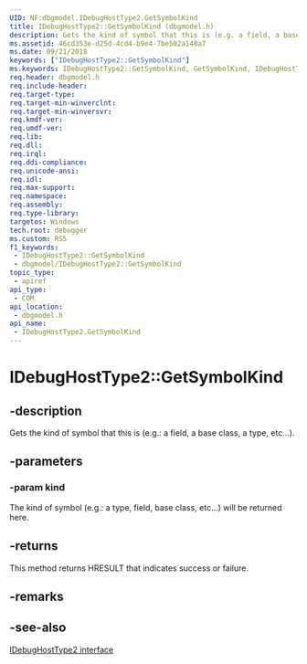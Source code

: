 ```yaml
---
UID: NF:dbgmodel.IDebugHostType2.GetSymbolKind
title: IDebugHostType2::GetSymbolKind (dbgmodel.h)
description: Gets the kind of symbol that this is (e.g. a field, a base class, a type, etc...).
ms.assetid: 46cd353e-d25d-4cd4-b9e4-7be502a148a7
ms.date: 09/21/2018
keywords: ["IDebugHostType2::GetSymbolKind"]
ms.keywords: IDebugHostType2::GetSymbolKind, GetSymbolKind, IDebugHostType2.GetSymbolKind, IDebugHostType2::GetSymbolKind, IDebugHostType2.GetSymbolKind
req.header: dbgmodel.h
req.include-header: 
req.target-type: 
req.target-min-winverclnt: 
req.target-min-winversvr: 
req.kmdf-ver: 
req.umdf-ver: 
req.lib: 
req.dll: 
req.irql: 
req.ddi-compliance: 
req.unicode-ansi: 
req.idl: 
req.max-support: 
req.namespace: 
req.assembly: 
req.type-library: 
targetos: Windows
tech.root: debugger
ms.custom: RS5
f1_keywords:
 - IDebugHostType2::GetSymbolKind
 - dbgmodel/IDebugHostType2::GetSymbolKind
topic_type:
 - apiref
api_type:
 - COM
api_location:
 - dbgmodel.h
api_name:
 - IDebugHostType2.GetSymbolKind
---
```


# IDebugHostType2::GetSymbolKind


## -description

Gets the kind of symbol that this is (e.g.: a field, a base class, a type, etc...).

## -parameters

### -param kind

The kind of symbol (e.g.: a type, field, base class, etc…) will be returned here.

## -returns

This method returns HRESULT that indicates success or failure.

## -remarks

## -see-also

[IDebugHostType2 interface](nn-dbgmodel-idebughosttype2.md)

